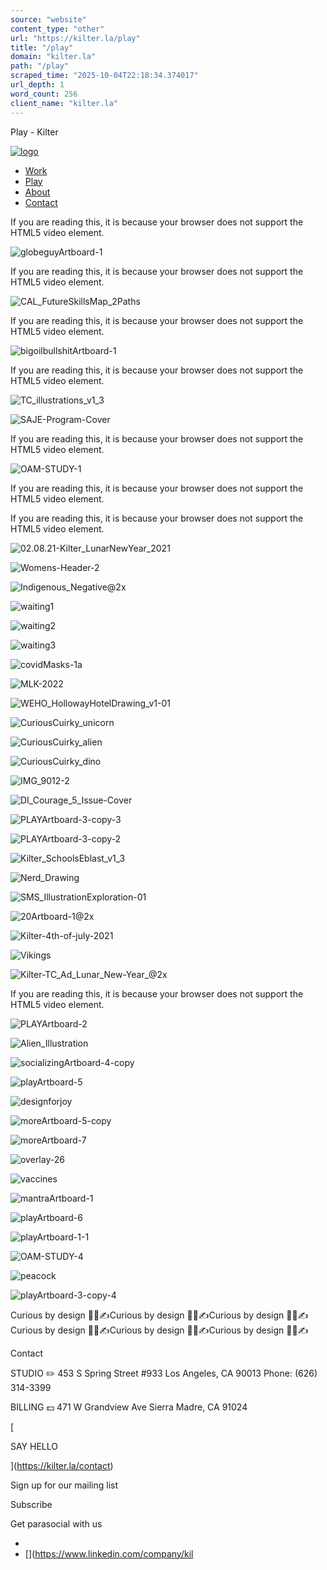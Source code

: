 ```yaml
---
source: "website"
content_type: "other"
url: "https://kilter.la/play"
title: "/play"
domain: "kilter.la"
path: "/play"
scraped_time: "2025-10-04T22:18:34.374017"
url_depth: 1
word_count: 256
client_name: "kilter.la"
---
```


Play - Kilter

[![logo](https://kilter.la/wp-content/uploads/2025/01/Kilter-Logo-1-Color-Purple.svg)](https://kilter.la "Kilter")

*   [Work](https://kilter.la/work)
*   [Play](https://kilter.la/play)
*   [About](https://kilter.la/about)
*   [Contact](https://kilter.la/contact)

If you are reading this, it is because your browser does not support the HTML5 video element.

![globeguyArtboard-1](https://kilter.la/wp-content/uploads/2024/01/globeguyArtboard-1.jpg)

If you are reading this, it is because your browser does not support the HTML5 video element.

![CAL_FutureSkillsMap_2Paths](https://kilter.la/wp-content/uploads/2024/01/CAL_FutureSkillsMap_2Paths.jpg)

If you are reading this, it is because your browser does not support the HTML5 video element.

![bigoilbullshitArtboard-1](https://kilter.la/wp-content/uploads/2024/01/bigoilbullshitArtboard-1.jpg)

If you are reading this, it is because your browser does not support the HTML5 video element.

![TC_illustrations_v1_3](https://kilter.la/wp-content/uploads/2024/01/TC_illustrations_v1_3.png)

![SAJE-Program-Cover](https://kilter.la/wp-content/uploads/2024/01/SAJE-Program-Cover.jpg)

If you are reading this, it is because your browser does not support the HTML5 video element.

![OAM-STUDY-1](https://kilter.la/wp-content/uploads/2024/01/OAM-STUDY-1.jpg)

If you are reading this, it is because your browser does not support the HTML5 video element.

If you are reading this, it is because your browser does not support the HTML5 video element.

![02.08.21-Kilter_LunarNewYear_2021](https://kilter.la/wp-content/uploads/2024/01/02.08.21-Kilter_LunarNewYear_2021-scaled.jpg)

![Womens-Header-2](https://kilter.la/wp-content/uploads/2024/01/Womens-Header-2.jpg)

![Indigenous_Negative@2x](https://kilter.la/wp-content/uploads/2024/01/Indigenous_Negative@2x.png)

![waiting1](https://kilter.la/wp-content/uploads/2024/01/waiting1.jpg)

![waiting2](https://kilter.la/wp-content/uploads/2024/01/waiting2.jpg)

![waiting3](https://kilter.la/wp-content/uploads/2024/01/waiting3.jpg)

![covidMasks-1a](https://kilter.la/wp-content/uploads/2024/01/covidMasks-1a.jpg)

![MLK-2022](https://kilter.la/wp-content/uploads/2024/01/MLK-2022.jpg)

![WEHO_HollowayHotelDrawing_v1-01](https://kilter.la/wp-content/uploads/2024/01/WEHO_HollowayHotelDrawing_v1-01-scaled.jpg)

![CuriousCuirky_unicorn](https://kilter.la/wp-content/uploads/2024/01/CuriousCuirky_unicorn-scaled.jpg)

![CuriousCuirky_alien](https://kilter.la/wp-content/uploads/2024/01/CuriousCuirky_alien-scaled.jpg)

![CuriousCuirky_dino](https://kilter.la/wp-content/uploads/2024/01/CuriousCuirky_dino-scaled.jpg)

![IMG_9012-2](https://kilter.la/wp-content/uploads/2024/01/IMG_9012-2.jpg)

![DI_Courage_5_Issue-Cover](https://kilter.la/wp-content/uploads/2024/01/DI_Courage_5_Issue-Cover-scaled.jpg)

![PLAYArtboard-3-copy-3](https://kilter.la/wp-content/uploads/2024/01/PLAYArtboard-3-copy-3.jpg)

![PLAYArtboard-3-copy-2](https://kilter.la/wp-content/uploads/2024/01/PLAYArtboard-3-copy-2.jpg)

![Kilter_SchoolsEblast_v1_3](https://kilter.la/wp-content/uploads/2024/01/Kilter_SchoolsEblast_v1_3.png)

![Nerd_Drawing](https://kilter.la/wp-content/uploads/2024/01/Nerd_Drawing.jpg)

![SMS_IllustrationExploration-01](https://kilter.la/wp-content/uploads/2024/01/SMS_IllustrationExploration-01.jpg)

![20Artboard-1@2x](https://kilter.la/wp-content/uploads/2024/01/20Artboard-1@2x.png)

![Kilter-4th-of-july-2021](https://kilter.la/wp-content/uploads/2024/01/Kilter-4th-of-july-2021.jpg)

![Vikings](https://kilter.la/wp-content/uploads/2024/01/Vikings.jpg)

![Kilter-TC_Ad_Lunar_New-Year_@2x](https://kilter.la/wp-content/uploads/2024/01/Kilter-TC_Ad_Lunar_New-Year_@2x.jpg)

If you are reading this, it is because your browser does not support the HTML5 video element.

![PLAYArtboard-2](https://kilter.la/wp-content/uploads/2024/01/PLAYArtboard-2.jpg)

![Alien_Illustration](https://kilter.la/wp-content/uploads/2024/01/Alien_Illustration-scaled.jpg)

![socializingArtboard-4-copy](https://kilter.la/wp-content/uploads/2024/01/socializingArtboard-4-copy-scaled.jpg)

![playArtboard-5](https://kilter.la/wp-content/uploads/2024/01/playArtboard-5.jpg)

![designforjoy](https://kilter.la/wp-content/uploads/2024/01/designforjoy.jpg)

![moreArtboard-5-copy](https://kilter.la/wp-content/uploads/2024/01/moreArtboard-5-copy.jpg)

![moreArtboard-7](https://kilter.la/wp-content/uploads/2024/01/moreArtboard-7.jpg)

![overlay-26](https://kilter.la/wp-content/uploads/2024/01/overlay-26.jpg)

![vaccines](https://kilter.la/wp-content/uploads/2024/01/vaccines.jpg)

![mantraArtboard-1](https://kilter.la/wp-content/uploads/2024/01/mantraArtboard-1.jpg)

![playArtboard-6](https://kilter.la/wp-content/uploads/2024/01/playArtboard-6.jpg)

![playArtboard-1-1](https://kilter.la/wp-content/uploads/2024/01/playArtboard-1-1.jpg)

![OAM-STUDY-4](https://kilter.la/wp-content/uploads/2024/01/OAM-STUDY-4.jpg)

![peacock](https://kilter.la/wp-content/uploads/2024/01/peacock.jpg)

![playArtboard-3-copy-4](https://kilter.la/wp-content/uploads/2024/01/playArtboard-3-copy-4.jpg)

Curious by design 👀🧠✍️Curious by design 👀🧠✍️Curious by design 👀🧠✍️Curious by design 👀🧠✍️Curious by design 👀🧠✍️Curious by design 👀🧠✍️

Contact

STUDIO ✏️
453 S Spring Street #933
Los Angeles, CA 90013
Phone: (626) 314-3399

BILLING 💵
471 W Grandview Ave
Sierra Madre, CA 91024

[

SAY HELLO

](https://kilter.la/contact)

Sign up for our mailing list

Subscribe

Get parasocial with us

*   [](https://www.instagram.com/kilterla)
*   [](https://www.linkedin.com/company/kil